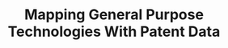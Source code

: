 ---
title: Mapping General Purpose Technologies With Patent Data
url: https://dataverse.harvard.edu/dataset.xhtml?persistentId=doi:10.7910/DVN/PQGHKA
---